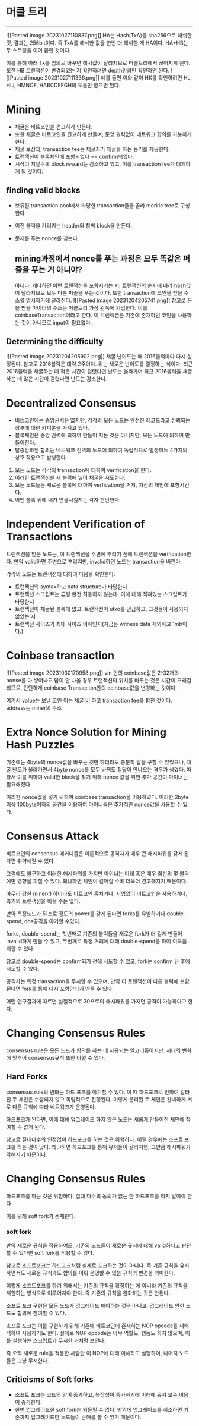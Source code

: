# 머클 트리
----
![[Pasted image 20231027110837.png]]
HA는 Hash(TxA)를 sha256으로 해쉬한 것, 결과는 256bit이다.
즉 TxA를 해쉬한 값을 한번 더 해쉬한 게 HA이다.
HA+HB는 두 스트링을 이어 붙인 것이다.

이를 통해 아래 Tx를 임의로 바꾸면 해시값이 달라지므로 머클트리에서 끊어지게 된다.
또한 HB 트랜잭션이 변경되었는 지 확인하려면 depth만큼만 확인하면 된다.
![[Pasted image 20231027111336.png]]
예를 들면 이와 같이 HK를 확인하려면 HL, HIJ, HMNOF, HABCDEFGH의 도움만 받으면 된다.

# Mining
* 채굴은 비트코인을 견고하게 만든다.
* 또한 채굴은 비트코인을 견고하게 만들며, 중앙 권력없이 네트워크 합의를 가능하게 한다.
* 채굴 보상과, transaction fee는 채굴자가 채굴을 하는 동기를 제공한다.
* 트랜잭션이 블록체인에 포함되었다 == confirm되었다.
* 시작이 지날수록 block reward는 감소하고 있고, 이를 transaction fee가 대체하게 될 것이다.

## finding valid blocks
* 보류된 transaction pool에서 타당한 transaction들을 골라 merkle tree로 구성한다.
* 이전 블럭을 가리키는 header와 함께 block을 만든다.
* 문제를 푸는 nonce를 찾는다.

	## mining과정에서 nonce를 푸는 과정은 모두 똑같은 퍼즐을 푸는 거 아니야?
	아니다. 왜냐하면 어떤 트랜잭션을 포함시키는 지, 트랜잭션의 순서에 따라 hash값이 달라지므로 모두 다른 퍼즐을 푸는 것이다.
	또한 transaction에 코인을 받을 주소를 명시하기에 달라진다.
	![[Pasted image 20231204205741.png]]
	참고로 돈을 받을 마이너의 주소는 머클트리 가장 왼쪽에 기입한다.
	이를 coinbaseTransaction이라고 한다.
	이 트랜잭션은 기존에 존재하던 코인을 사용하는 것이 아니므로 input이 필요없다.
## Determining the difficulty
![[Pasted image 20231204205902.png]]
채굴 난이도는 매 2016블럭마다 다시 설정된다.
참고로 2016블럭은 대략 2주이다.
위는 새로운 난이도를 결정하는 식이다.
최근 2016블럭을 채굴하는 데 적은 시간이 걸렸다면 난도는 올라가며
최근 2016블럭을 채굴하는 데 많은 시간이 걸렸다면 난도는 감소한다.


# Decentralized Consensus
* 비트코인에는 중앙권력은 없지만, 각각의 모든 노드는 완전한 레코드라고 신뢰되는 장부에 대한 카피본을 가지고 있다.
* 블록체인은 중앙 권력에 의하여 만들어 지는 것은 아니지만, 모든 노드에 의하여 만들어진다.
* 탈중앙화된 합의는 네트워크 전역의 노드에 의하여 독립적으로 발생하느 4가지의 상호 작용으로 발생한다.
1. 모든 노드는 각각의 transaction에 대하여 verification을 한다.
2. 이러한 트랜잭션을 새 블럭에 넣어 채굴을 시도한다.
3. 모든 노드들은 새로운 블록에 대하여 verfication을 거쳐, 자신의 체인에 포함시킨다.
4. 어떤 블록 위에 내가 연결시킬지는 각자 판단한다.


# Independent Verification of Transactions
트랜잭션을 받은 노드는, 이 트랜잭션을 주변에 뿌리기 전에 트랜잭션을 verification한다. 만약 valid하면 주변으로 뿌리지만, invalid하면 노드는 transaction을 버린다.

각각의 노드는 트랜잭션에 대하여 다음을 확인한다.
* 트랜잭션의 syntax하고 data structure가 타당한지
* 트랜잭션 스크립트는 튜링 완전 허용하지 않는데, 이에 대해 적혀있는 스크립트가 타당한지
* 트랜잭션이 채굴된 블록에 없고, 트랜잭션이 utxo를 언급하고, 그것들이 사용되지 않았는 지
* 트랜잭션 사이즈가 최대 사이즈 이하인지(지금은 witness data 제외하고 1mb이다.)




# Coinbase transaction
![[Pasted image 20231030170958.png]]
vin 안의 coinbase값은 2^32개의 nonse를 다 넣어봐도 답이 안 나올 경우 트랜잭션의 위치를 바꾸는 것은 시간이 오래걸리므로, 간단하게 coinbase Transaciton안의 coinbase값을 변경하는 것이다.

여기서 value는 보낼 코인 이는 채굴 비 하고  transaction fee를 합친 것이다.
address는 miner의 주소

# Extra Nonce Solution for Mining Hash Puzzles
기존에는 4byte의 nonce값을 바꾸는 것만 하더라도 충분히 답을 구할 수 있었으나, 채굴 난도가 올라가면서 4byte nonce를 모두 바꿔도 정답이 안나오는 경우가 생겼다.
따라서 이를 위하여 valid한 block을 찾기 위해 nonce 값을 위한 추가 공간이 마이너는 필요해졌다.

이러한 nonce값을 넣기 위하여 coinbase transaction을 이용하였다.
이러한 2byte이상 100byte이하의 공간을 이용하여 마이너들은 추가적인 nonce값을 사용할 수 있다.


# Consensus Attack
비트코인의 consensus 메커니즘은 이론적으로 공격자가 매우 큰 해시파워를 갖게 된다면 취약해질 수 있다.

그럼에도 불구하고 이러한 해시파워를 가지만 마이너는 미래 혹은 매우 최신의 몇 블락에만 영향을 끼칠 수 있다. 왜냐하면 체인이 길어질 수록 더욱더 견고해지기 때문이다.

아무리 강한 miner라 하더라도 비트코인 훔치거나, 서명없이 비트코인을 사용하거나, 과거의 트랜잭션을 바꿀 수는 없다.

만약 특정노드가 51프로 정도의 power를 갖게 된다면
forks를 유발하거나 double-spend, dos공격을 야기할 수있다.

forks, double-spend는 첫번째로 기존의 블럭들을 새로운 fork가 더 길게 만들어 invalid하게 만들 수 있고, 두번째로 특정 거래에 대해 double-spend를 하여 이득을 취할 수 있다.

참고로 double-spend는 confirm되기 전에 시도할 수 있고,
fork는 confirm 된 후에 시도할 수 있다.

공격자는 특정 transaction을 무시할 수 있으며, 만약 이 트랜잭션이 다른 블럭에 포함된다면 fork를 통해 다시 포함안되게 만들 수 있다.

어떤 연구결과에 따르면 실질적으로 30프로의 해시파워를 가지면 공격이 가능하다고 한다.


# Changing Consensus Rules
consensus rule은 모든 노드가 합의를 하는 데 사용되는 알고리즘이지만.
시대의 변화에 맞추어 consensus규칙 또한 바뀔 수 있다.

## Hard Forks
consensus rule의 변화는 하드 포크를 야기할 수 있다. 이 때 하드포크로 인하여 갈라진 두 체인은 수렴되지 않고 독립적으로 진행된다.
이렇게 분리된 두 체인은 완벽하게 서로 다른 규칙에 따라 네트워크가 운영된다.

하드포크가 된다면, 이에 대해 업그레이드 하지 않은 노드는 새롭게 만들어진 체인에 참여할 수 없게 된다.

참고로 절대다수의 인정없이 하드포크를 하는 것은 위험하다. 이럴 경우에는 소프트 포크를 하는 것이 낫다. 왜냐하면 하드포크를 통해 유저들이 갈라지면, 그만큼 해시파워가 약해지기 떄문이다.

# Changing Consensus Rules
하드포크를 하는 것은 위험하다.
절대 다수의 동의가 없는 한 하드포크를 하지 말아야 한다.

이를 위해 soft fork가 존재한다.
### soft fork
만약 새로운 규칙을 적용하여도, 기존의 노드들이 새로운 규칙에 대해 valid하다고 판단할 수 있다면 soft fork를 적용할 수 있다.

참고로 소프트포크는 하드포크처럼 실제로 포크하는 것이 아니다. 즉 기존 규칙을 유지하면서도 새로운 규칙과도 합의를 이뤄 운영할 수 있는 규칙의 변경을 의미한다.

이렇게 소프트포크를 하기 위해서는 기존의 규칙을 확장하는 게 아니라 기존의 규칙을 제한하는 방식으로 이루어져야 한다. 즉 기존의 규칙을 완화하는 것은 안된다.

소프트 포크 구현은 모든 노드가 업그레이드 해야하는 것은 아니고, 업그레이드 안한 노드도 합의에 참여할 수 있다.

소프트 포크는 이를 구현하기 위해 기존에 비트코인에 존재하는 NOP opcode를 재해석하여 사용하기도 한다.
실제로 NOP opcode는 아무 역할도, 행동도 하지 않으며, 이를 실행하는 스크립트가 무시한 거처럼 보인다.

즉 오직 새로운 rule을 적용한 사람만 이 NOP에 대해 이해하고 실행하며, 나머지 노드들은 그냥 무시한다.

## Criticisms of Soft forks
* 소프트 포크는 코드의 양이 증가하고, 복잡성이 증가하기에  미래에 유지 보수 비용이 증가한다. 
* 한번 업그레이드한 soft fork는 되돌릴 수 없다. 만약에 업그레이드를 취소하면 기존까지 업그레이드한 노드들이 손해를 볼 수 있기 때문이다.